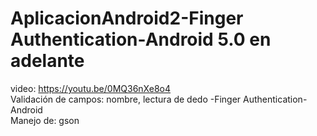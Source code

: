 # AplicacionAndroid2-Finger Authentication-Android 5.0 en adelante
 video: https://youtu.be/0MQ36nXe8o4
<br>Validación de campos: nombre, lectura de dedo -Finger Authentication-Android
<br>Manejo de: gson
